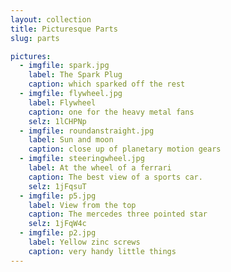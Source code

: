 ```yaml
---
layout: collection
title: Picturesque Parts
slug: parts

pictures:
  - imgfile: spark.jpg
    label: The Spark Plug
    caption: which sparked off the rest
  - imgfile: flywheel.jpg
    label: Flywheel
    caption: one for the heavy metal fans
    selz: 1lCHPNp
  - imgfile: roundanstraight.jpg
    label: Sun and moon
    caption: close up of planetary motion gears
  - imgfile: steeringwheel.jpg
    label: At the wheel of a ferrari
    caption: The best view of a sports car.
    selz: 1jFqsuT
  - imgfile: p5.jpg
    label: View from the top
    caption: The mercedes three pointed star
    selz: 1jFqW4c
  - imgfile: p2.jpg
    label: Yellow zinc screws
    caption: very handy little things
---
```



